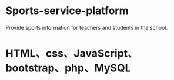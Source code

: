 # Sports-service-platform
Provide sports information for teachers and students in the school。
# HTML、css、JavaScript、bootstrap、php、MySQL
